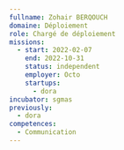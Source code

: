 ```yaml
---
fullname: Zohair BERQOUCH
domaine: Déploiement
role: Chargé de déploiement
missions:
  - start: 2022-02-07
    end: 2022-10-31
    status: independent
    employer: Octo
    startups:
      - dora
incubator: sgmas
previously:
  - dora
competences:
  - Communication
---
```

